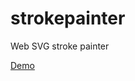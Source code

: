 strokepainter
=============

Web SVG stroke painter

[Demo](http://albertshaw.github.io/strokepainter)
